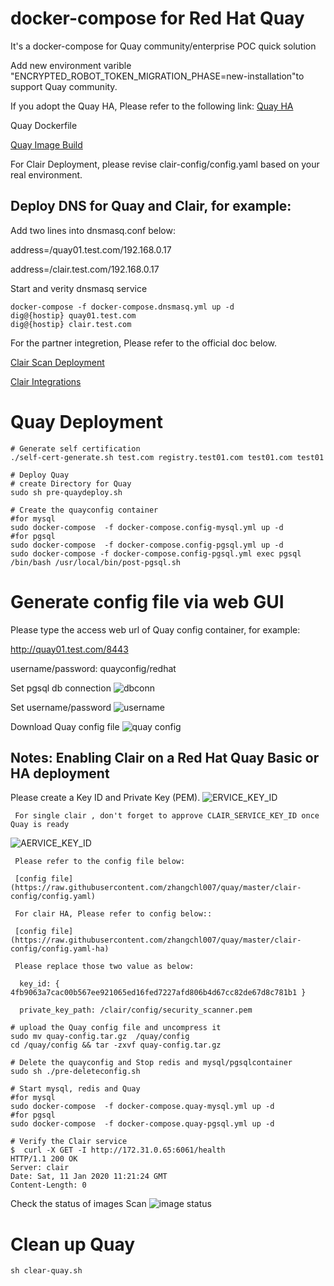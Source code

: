 # docker-compose for Red Hat Quay

It's a docker-compose for Quay community/enterprise POC quick solution

Add new environment varible "ENCRYPTED_ROBOT_TOKEN_MIGRATION_PHASE=new-installation"to support Quay community.

If you adopt the Quay HA, Please refer to the following link:
[Quay HA](https://github.com/zhangchl007/quay-ha)

Quay Dockerfile

[Quay Image Build](https://github.com/quay/quay/blob/master/docs/development-container.md)

For Clair Deployment, please revise clair-config/config.yaml based on your real environment.

## Deploy DNS for Quay and Clair, for example:

   Add two lines into dnsmasq.conf below:

   address=/quay01.test.com/192.168.0.17

   address=/clair.test.com/192.168.0.17

   Start and verity dnsmasq service
   ```
   docker-compose -f docker-compose.dnsmasq.yml up -d
   dig@{hostip} quay01.test.com
   dig@{hostip} clair.test.com
   ```
For the partner integretion, Please refer to the official doc below.

[Clair Scan Deployment](https://access.redhat.com/documentation/en-us/red_hat_quay/3/html-single/manage_red_hat_quay/index#quay-security-scanner)

[Clair Integrations](https://github.com/quay/clair/blob/master/Documentation/integrations.md)
# Quay Deployment
```
# Generate self certification
./self-cert-generate.sh test.com registry.test01.com test01.com test01

# Deploy Quay
# create Directory for Quay
sudo sh pre-quaydeploy.sh

# Create the quayconfig container
#for mysql
sudo docker-compose  -f docker-compose.config-mysql.yml up -d
#for pgsql
sudo docker-compose  -f docker-compose.config-pgsql.yml up -d
sudo docker-compose -f docker-compose.config-pgsql.yml exec pgsql /bin/bash /usr/local/bin/post-pgsql.sh
```
# Generate config file via web GUI
Please type the access web url of Quay config container, for example:

http://quay01.test.com/8443

username/password: quayconfig/redhat

Set pgsql db connection
![dbconn](https://github.com/zhangchl007/quay/blob/master/img/db-connection.png)

Set username/password
![username](https://github.com/zhangchl007/quay/blob/master/img/username.png)

 Download Quay config file
![quay config](https://github.com/zhangchl007/quay/blob/master/img/config.png)

## Notes: Enabling Clair on a Red Hat Quay Basic or HA deployment

Please create a Key ID and Private Key (PEM).
![ERVICE_KEY_ID](https://github.com/zhangchl007/quay/blob/master/img/key-id.png)

     For single clair , don't forget to approve CLAIR_SERVICE_KEY_ID once Quay is ready
![AERVICE_KEY_ID](https://github.com/zhangchl007/quay/blob/master/img/single-quay.png)

     Please refer to the config file below:

     [config file](https://raw.githubusercontent.com/zhangchl007/quay/master/clair-config/config.yaml)

     For clair HA, Please refer to config below::

     [config file](https://raw.githubusercontent.com/zhangchl007/quay/master/clair-config/config.yaml-ha)

     Please replace those two value as below:

      key_id: { 4fb9063a7cac00b567ee921065ed16fed7227afd806b4d67cc82de67d8c781b1 }

      private_key_path: /clair/config/security_scanner.pem

```
# upload the Quay config file and uncompress it
sudo mv quay-config.tar.gz  /quay/config
cd /quay/config && tar -zxvf quay-config.tar.gz

# Delete the quayconfig and Stop redis and mysql/pgsqlcontainer
sudo sh ./pre-deleteconfig.sh

# Start mysql, redis and Quay
#for mysql
sudo docker-compose  -f docker-compose.quay-mysql.yml up -d
#for pgsql
sudo docker-compose  -f docker-compose.quay-pgsql.yml up -d

# Verify the Clair service
$  curl -X GET -I http://172.31.0.65:6061/health
HTTP/1.1 200 OK
Server: clair
Date: Sat, 11 Jan 2020 11:21:24 GMT
Content-Length: 0
```
Check the status of images Scan
![image status ](https://github.com/zhangchl007/quay/blob/master/img/clair.png)

# Clean up Quay
```
sh clear-quay.sh
```
